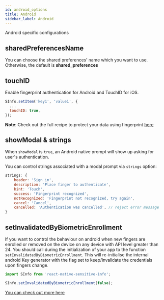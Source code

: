 ```yaml
---
id: android_options
title: Android
sidebar_label: Android
---
```


Android specific configurations

## sharedPreferencesName

You can choose the shared preferences' name which you want to use. Otherwise, the default is **shared_preferences**

## touchID

Enable fingerprint authentication for Android and TouchID for iOS.

```javascript
SInfo.setItem('key1', 'value1', {
  ...
  touchID: true,
});
```

**Note**: Check out the full recipe to protect your data using fingerprint [here](/docs/protectingWithFingerprint)

## showModal & strings

When `showModal` is `true`, an Android native prompt will show up asking for user's authentication.

You can control strings associated with a modal prompt via `strings` option:

```javascript
strings: {
    header: 'Sign in',
    description: 'Place finger to authenticate',
    hint: 'Touch',
    success: 'Fingerprint recognized',
    notRecognized: 'Fingerprint not recognized, try again',
    cancel: 'Cancel',
    cancelled: 'Authentication was cancelled', // reject error message
}
```

## setInvalidatedByBiometricEnrollment

If you want to control the behaviour on android when new fingers are enrolled or removed on the device on any device with API level greater than 24. You should call during the initialization of your app to the function `setInvalidatedByBiometricEnrollment`. This will re-initialise the internal android Key generator with the flag set to keep/invalidate the credentials upon fingers change.

```javascript
import SInfo from 'react-native-sensitive-info';

SInfo.setInvalidatedByBiometricEnrollment(false);
```

[You can check out more here](https://developer.android.com/reference/android/security/keystore/KeyGenParameterSpec.Builder#setInvalidatedByBiometricEnrollment(boolean))